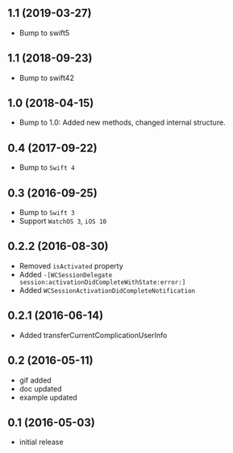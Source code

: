 ## 1.1 (2019-03-27)
- Bump to swift5

## 1.1 (2018-09-23)
- Bump to swift42

## 1.0 (2018-04-15)
- Bump to 1.0: Added new methods, changed internal structure.

## 0.4 (2017-09-22)
- Bump to `Swift 4`

## 0.3 (2016-09-25)

- Bump to `Swift 3`
- Support `WatchOS 3`, `iOS 10`

## 0.2.2 (2016-08-30)

- Removed `isActivated` property
- Added `-[WCSessionDelegate session:activationDidCompleteWithState:error:]`
- Added `WCSessionActivationDidCompleteNotification`

## 0.2.1 (2016-06-14)

- Added transferCurrentComplicationUserInfo

## 0.2 (2016-05-11)

- gif added
- doc updated
- example updated

## 0.1 (2016-05-03)

- initial release
